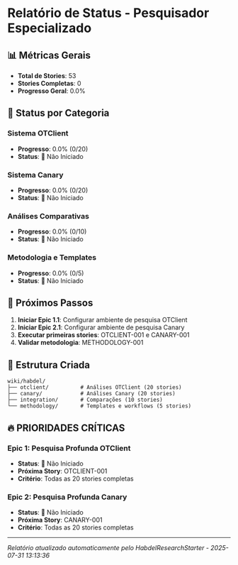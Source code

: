 # Relatório de Status - Pesquisador Especializado

## 📊 Métricas Gerais

- **Total de Stories**: 53
- **Stories Completas**: 0
- **Progresso Geral**: 0.0%

## 🎯 Status por Categoria

### Sistema OTClient
- **Progresso**: 0.0% (0/20)
- **Status**: 🔴 Não Iniciado

### Sistema Canary
- **Progresso**: 0.0% (0/20)
- **Status**: 🔴 Não Iniciado

### Análises Comparativas
- **Progresso**: 0.0% (0/10)
- **Status**: 🔴 Não Iniciado

### Metodologia e Templates
- **Progresso**: 0.0% (0/5)
- **Status**: 🔴 Não Iniciado

## 🚀 Próximos Passos

1. **Iniciar Epic 1.1**: Configurar ambiente de pesquisa OTClient
2. **Iniciar Epic 2.1**: Configurar ambiente de pesquisa Canary
3. **Executar primeiras stories**: OTCLIENT-001 e CANARY-001
4. **Validar metodologia**: METHODOLOGY-001

## 📁 Estrutura Criada

```
wiki/habdel/
├── otclient/          # Análises OTClient (20 stories)
├── canary/            # Análises Canary (20 stories)  
├── integration/       # Comparações (10 stories)
└── methodology/       # Templates e workflows (5 stories)
```

## 🔥 **PRIORIDADES CRÍTICAS**

### **Epic 1: Pesquisa Profunda OTClient**
- **Status**: 🔴 Não Iniciado
- **Próxima Story**: OTCLIENT-001
- **Critério**: Todas as 20 stories completas

### **Epic 2: Pesquisa Profunda Canary**
- **Status**: 🔴 Não Iniciado
- **Próxima Story**: CANARY-001
- **Critério**: Todas as 20 stories completas

---
*Relatório atualizado automaticamente pelo HabdelResearchStarter - 2025-07-31 13:13:36*
